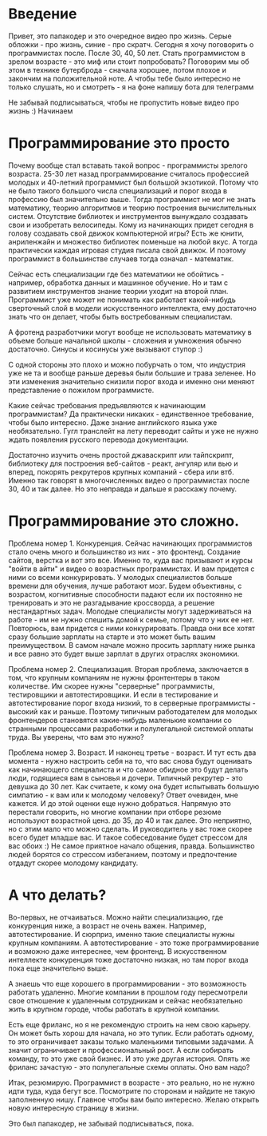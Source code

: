 # Введение
Привет, это папакодер и это очередное видео про жизнь. Серые обложки - про жизнь, синие - про скратч. Сегодня я хочу поговорить о программистах после. После 30, 40, 50 лет. Стать программистом в зрелом возрасте - это миф или стоит попробовать? Поговорим мы об этом в технике бутерброда - сначала хорошее, потом плохое и закончим на положительной ноте. А чтобы тебе было интересно не только слушать, но и смотреть - я на фоне напишу бота для телеграмм

Не забывай подписываться, чтобы не пропустить новые видео про жизнь :) Начинаем

# Программирование это просто

Почему вообще стал вставать такой вопрос - программисты зрелого возраста. 25-30 лет назад программирование считалось профессией молодых и 40-летний программист был большой экзотикой. Потому что не было такого большого числа специализаций и порог входа в профессию был значительно выше. Тогда программист не мог не знать математику, теорию алгоритмов и теорию построения вычислительных систем. Отсутствие библиотек и инструментов вынуждало создавать свои и изобретать велосипеды. Кому из начинающих придет сегодня в голову создавать свой движок компьютерной игры? Есть же юнити, анриленжайн и множество библиотек поменьше на любой вкус. А тогда практически каждая игровая студия писала свой движок. И поэтому программист в большинстве случаев тогда означал - математик. 

Сейчас есть специализации где без математики не обойтись - например, обработка данных и машинное обучение. Но и там с развитием инструментов знание теории уходит на второй план. Программист уже может не понимать как работает какой-нибудь сверточный слой в модели искусственного интеллекта, ему достаточно знать что он делает, чтобы быть востребованным специалистам. 

А фротенд разработчики могут вообще не использовать математику в объеме больше начальной школы - сложения и умножения обычно достаточно. Синусы и косинусы уже вызывают ступор :) 

С одной стороны это плохо и можно побурчать о том, что индустрия уже не та и вообще раньше деревья были большие и трава зеленее. Но эти изменения значительно снизили порог входа и именно они меняют представление о пожилом программисте. 

Какие сейчас требования предъявляются к начинающим программистам? Да практически никаких - единственное требование, чтобы было интересно. Даже знание английского языка уже необязательно. Гугл транслейт на лету переводит сайты и уже не нужно ждать появления русского перевода документации. 

Достаточно изучить очень простой джаваскрипт или тайпскрипт, библиотеку для построения веб-сайтов - реакт, ангуляр или вью и вперед, покорять рекрутеров крупных компаний - сбера или втб. Именно так говорят в многочисленных видео о программистах после 30, 40 и так далее. Но это неправда и дальше я расскажу почему. 

# Программирование это сложно. 

Проблема номер 1. Конкуренция. 
Сейчас начинающих программистов стало очень много и большинство из них - это фронтенд. Создание сайтов, верстка и вот это все. Именно то, куда вас призывают и курсы "войти в айти" и видео о возрастных программистах. И вам придется с ними со всеми конкурировать. У молодых специалистов больше времени для обучения, лучше работают мозг. Будем объективны, с возрастом, когнитивные способности падают если их постоянно не тренировать и это не разгадывание кроссворда, а решение нестандартных задач. Молодые специалисты могут задерживаться на работе - им не нужно спешить домой к семье, потому что у них ее нет. Повторюсь, вам придется с ними конкурировать. Правда они все хотят сразу большие зарплаты на старте и это может быть вашим преимуществом. В самом начале можно просить зарплату ниже рынка и все равно это будет выше зарплат в других отраслях экономики. 

Проблема номер 2. Специализация. 
Вторая проблема, заключается в том, что крупным компаниям не нужны фронтентеры в таком количестве. Им скорее нужны "серверные" программисты, тестировщики и автотестировщики. И если в тестирование и автотестирование порог входа низкий, то в серверные программисты - высокий как и раньше. Поэтому типичным работодателем для молодых фронтендеров становятся какие-нибудь маленькие компании со странными процессами разработки и полулегальной системой оплаты труда. Вы уверены, что вам это нужно? 

Проблема номер 3. Возраст. 
И наконец третье - возраст. И тут есть два момента - нужно настроить себя на то, что вас снова будут оценивать как начинающего специалиста и что самое обидное это будут делать люди, годящиеся вам в сыновья и дочери. Типичный рекрутер - это девушка до 30 лет. Как считаете, к кому она будет испытывать большую симпатию - к вам или к молодому человеку? Ответ очевиден, мне кажется. И до этой оценки еще нужно добраться. Напрямую это перестали говорить, но многие компании при отборе резюме используют возрастной ценз. до 35, до 40 и так далее. Это неприятно, но с этим мало что можно сделать. 
И руководитель у вас тоже скорее всего будет младше вас. И такое собеседование будет стрессом для вас обоих :) Не самое приятное начало общения, правда. Большинство людей борятся со стрессом избеганием, поэтому и предпочтение отдадут скорее молодому кандидату. 

# А что делать? 

Во-первых, не отчаиваться. Можно найти специализацию, где конкуренция ниже, а возраст не очень важен. Например, автотестирование. И сюрприз, именно такие специалисты нужны крупным компаниям. А автотестирование - это тоже программирование и возможно даже интереснее, чем фронтенд. В искусственном интеллекте конкуренция тоже достаточно низкая, но там порог входа пока еще значительно выше. 

А знаешь что еще хорошего в программировании - это возможность работать удаленно. Многие компании в прошлом году пересмотрели свое отношение к удаленным сотрудникам и сейчас необязательно жить в крупном городе, чтобы работать в крупной компании. 

Есть еще фриланс, но я не рекомендую строить на нем свою карьеру. Он может быть хорош для начала, но это тупик. Если работать одному, то это ограничивает заказы только маленькими типовыми задачами. А значит ограничивает и профессиональный рост. А если собирать команду, то это уже свой бизнес. И это уже другая история. Опять же фриланс зачастую - это полулегальные схемы оплаты. Оно вам надо? 

Итак, резюмирую. Программист в возрасте - это реально, но не нужно идти туда, куда бегут все. Посмотрите по сторонам и найдите не такую заполненную нишу. Главное чтобы вам было интересно. Желаю открыть новую интересную страницу в жизни. 

Это был папакодер, не забывай подписываться, пока.